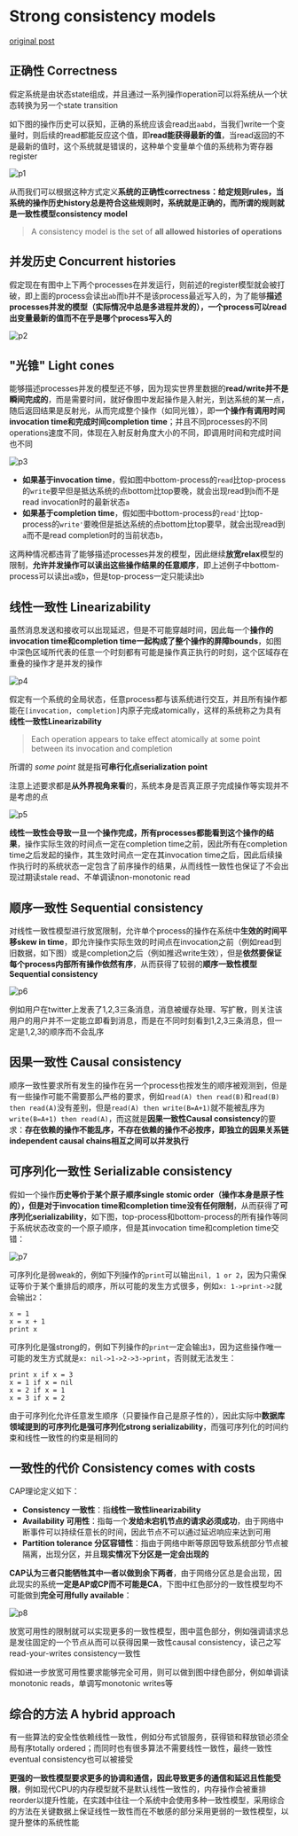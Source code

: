# Strong consistency models

[original post](https://aphyr.com/posts/313-strong-consistency-models)

## 正确性 Correctness

假定系统是由状态state组成，并且通过一系列操作operation可以将系统从一个状态转换为另一个state transition

如下图的操作历史可以获知，正确的系统应该会read出`aabd`，当我们write一个变量时，则后续的read都能反应这个值，即**read能获得最新的值**，当read返回的不是最新的值时，这个系统就是错误的，这种单个变量单个值的系统称为寄存器register

![p1](images/short1.png)

从而我们可以根据这种方式定义**系统的正确性correctness：给定规则rules，当系统的操作历史history总是符合这些规则时，系统就是正确的，而所谓的规则就是一致性模型consistency model**

> A consistency model is the set of **all allowed histories of operations**

## 并发历史 Concurrent histories

假定现在有图中上下两个processes在并发运行，则前述的register模型就会被打破，即上面的process会读出`ab`而`b`并不是该process最近写入的，为了能够**描述processes并发的模型（实际情况中总是多进程并发的），一个process可以read出变量最新的值而不在乎是哪个process写入的**

![p2](images/short2.png)

## "光锥" Light cones

能够描述processes并发的模型还不够，因为现实世界里数据的**read/write并不是瞬间完成的**，而是需要时间，就好像图中发起操作是入射光，到达系统的某一点，随后返回结果是反射光，从而完成整个操作（如同光锥），即**一个操作有调用时间invocation time和完成时间completion time**；并且不同processes的不同operations速度不同，体现在入射反射角度大小的不同，即调用时间和完成时间也不同

![p3](images/short3.png)

- **如果基于invocation time**，假如图中bottom-process的`read`比top-process的`write`要早但是抵达系统的点bottom比top要晚，就会出现read到`b`而不是read invocation时的最新状态`a`
- **如果基于completion time**，假如图中bottom-process的`read'`比top-process的`write'`要晚但是抵达系统的点bottom比top要早，就会出现read到`a`而不是read completion时的当前状态`b`，

这两种情况都违背了能够描述processes并发的模型，因此继续**放宽relax**模型的限制，**允许并发操作可以读出这些操作结果的任意顺序**，即上述例子中bottom-process可以读出`a`或`b`，但是top-process一定只能读出`b`

## 线性一致性 Linearizability

虽然消息发送和接收可以出现延迟，但是不可能穿越时间，因此每一个**操作的invocation time和completion time一起构成了整个操作的屏障bounds**，如图中深色区域所代表的任意一个时刻都有可能是操作真正执行的时刻，这个区域存在重叠的操作才是并发的操作

![p4](images/short4.png)

假定有一个系统的全局状态，任意process都与该系统进行交互，并且所有操作都能在`[invocation, completion]`内原子完成atomically，这样的系统称之为具有**线性一致性Linearizability**

> Each operation appears to take effect atomically at some point between its invocation and completion

所谓的 *some point* 就是指**可串行化点serialization point**

注意上述要求都是**从外界视角来看**的，系统本身是否真正原子完成操作等实现并不是考虑的点

![p5](images/short5.png)

**线性一致性会导致一旦一个操作完成，所有processes都能看到这个操作的结果**，操作实际生效的时间点一定在completion time之前，因此所有在completion time之后发起的操作，其生效时间点一定在其invocation time之后，因此后续操作执行时的系统状态一定包含了前序操作的结果，从而线性一致性也保证了不会出现过期读stale read、不单调读non-monotonic read

## 顺序一致性 Sequential consistency

对线性一致性模型进行放宽限制，允许单个process的操作在系统中**生效的时间平移skew in time**，即允许操作实际生效的时间点在invocation之前（例如read到旧数据，如下图）或是completion之后（例如推迟write生效），但是**依然要保证每个process内部所有操作依然有序**，从而获得了较弱的**顺序一致性模型Sequential consistency**

![p6](images/short6.png)

例如用户在twitter上发表了1,2,3三条消息，消息被缓存处理、写扩散，则关注该用户的用户并不一定能立即看到消息，而是在不同时刻看到1,2,3三条消息，但一定是1,2,3的顺序而不会乱序

## 因果一致性 Causal consistency

顺序一致性要求所有发生的操作在另一个process也按发生的顺序被观测到，但是有一些操作可能不需要那么严格的要求，例如`read(A) then read(B)`和`read(B) then read(A)`没有差别，但是`read(A) then write(B=A+1)`就不能被乱序为`write(B=A+1) then read(A)`，而这就是**因果一致性Causal consistency**的要求：**存在依赖的操作不能乱序，不存在依赖的操作不必按序，即独立的因果关系链independent causal chains相互之间可以并发执行**

## 可序列化一致性 Serializable consistency

假如一个操作**历史等价于某个原子顺序single stomic order（操作本身是原子性的），但是对于invocation time和completion time没有任何限制**，从而获得了**可序列化serializability**，如下图，top-process和bottom-process的所有操作等同于系统状态改变的一个原子顺序，但是其invocation time和completion time交错：

![p7](images/short7.png)

可序列化是弱weak的，例如下列操作的`print`可以输出`nil, 1 or 2`，因为只需保证等价于某个重排后的顺序，所以可能的发生方式很多，例如`x: 1->print->2`就会输出`2`：

```text
x = 1
x = x + 1
print x
```

可序列化是强strong的，例如下列操作的`print`一定会输出`3`，因为这些操作唯一可能的发生方式就是`x: nil->1->2->3->print`，否则就无法发生：

```text
print x if x = 3
x = 1 if x = nil
x = 2 if x = 1
x = 3 if x = 2
```

由于可序列化允许任意发生顺序（只要操作自己是原子性的），因此实际中**数据库领域提到的可序列化是强可序列化strong serializability**，而强可序列化的时间约束和线性一致性的约束是相同的

## 一致性的代价 Consistency comes with costs

CAP理论定义如下：

- **Consistency 一致性**：指**线性一致性linearizability**
- **Availability 可用性**：指每一个**发给未宕机节点的请求必须成功**，由于网络中断事件可以持续任意长的时间，因此节点不可以通过延迟响应来达到可用
- **Partition tolerance 分区容错性**：指由于网络中断等原因导致系统部分节点被隔离，出现分区，并且**现实情况下分区是一定会出现的**

**CAP认为三者只能牺牲其中一者以做到余下两者**，由于网络分区总是会出现，因此现实的系统**一定是AP或CP而不可能是CA**，下图中红色部分的一致性模型均不可能做到**完全可用fully available**：

![p8](images/short8.png)

放宽可用性的限制就可以实现更多的一致性模型，图中蓝色部分，例如强调请求总是发往固定的一个节点从而可以获得因果一致性causal consistency，读己之写read-your-writes consistency一致性

假如进一步放宽可用性要求能够完全可用，则可以做到图中绿色部分，例如单调读monotonic reads，单调写monotonic writes等

## 综合的方法 A hybrid approach

有一些算法的安全性依赖线性一致性，例如分布式锁服务，获得锁和释放锁必须全局有序totally ordered；而同时也有很多算法不需要线性一致性，最终一致性eventual consistency也可以被接受

**更强的一致性模型要求更多的协调和通信，因此导致更多的通信和延迟且性能受限**，例如现代CPU的内存模型就不是默认线性一致性的，内存操作会被重排reorder以提升性能，在实践中往往一个系统中会使用多种一致性模型，采用综合的方法在关键数据上保证线性一致性而在不敏感的部分采用更弱的一致性模型，以提升整体的系统性能
